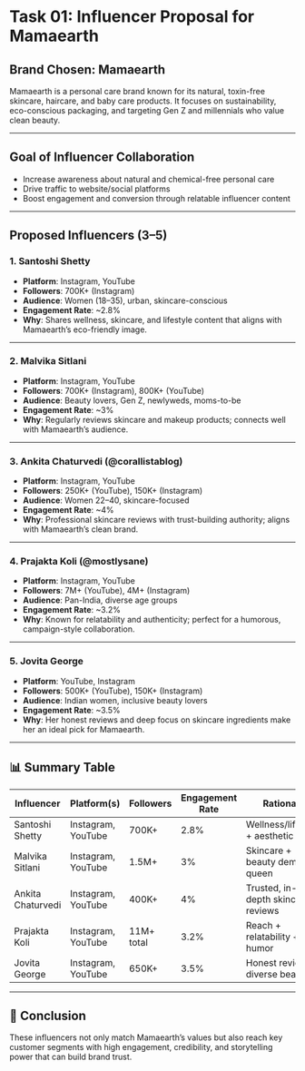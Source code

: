 # Task 01: Influencer Proposal for Mamaearth

##  Brand Chosen: Mamaearth

Mamaearth is a personal care brand known for its natural, toxin-free skincare, haircare, and baby care products. It focuses on sustainability, eco-conscious packaging, and targeting Gen Z and millennials who value clean beauty.

---

##  Goal of Influencer Collaboration

- Increase awareness about natural and chemical-free personal care
- Drive traffic to website/social platforms
- Boost engagement and conversion through relatable influencer content

---

##  Proposed Influencers (3–5)

### 1. **Santoshi Shetty**
- **Platform**: Instagram, YouTube
- **Followers**: 700K+ (Instagram)
- **Audience**: Women (18–35), urban, skincare-conscious
- **Engagement Rate**: ~2.8%
- **Why**: Shares wellness, skincare, and lifestyle content that aligns with Mamaearth’s eco-friendly image.

---

### 2. **Malvika Sitlani**
- **Platform**: Instagram, YouTube
- **Followers**: 700K+ (Instagram), 800K+ (YouTube)
- **Audience**: Beauty lovers, Gen Z, newlyweds, moms-to-be
- **Engagement Rate**: ~3%
- **Why**: Regularly reviews skincare and makeup products; connects well with Mamaearth’s audience.

---

### 3. **Ankita Chaturvedi (@corallistablog)**
- **Platform**: Instagram, YouTube
- **Followers**: 250K+ (YouTube), 150K+ (Instagram)
- **Audience**: Women 22–40, skincare-focused
- **Engagement Rate**: ~4%
- **Why**: Professional skincare reviews with trust-building authority; aligns with Mamaearth’s clean brand.

---

### 4. **Prajakta Koli (@mostlysane)**
- **Platform**: Instagram, YouTube
- **Followers**: 7M+ (YouTube), 4M+ (Instagram)
- **Audience**: Pan-India, diverse age groups
- **Engagement Rate**: ~3.2%
- **Why**: Known for relatability and authenticity; perfect for a humorous, campaign-style collaboration.

---

### 5. **Jovita George**
- **Platform**: YouTube, Instagram
- **Followers**: 500K+ (YouTube), 150K+ (Instagram)
- **Audience**: Indian women, inclusive beauty lovers
- **Engagement Rate**: ~3.5%
- **Why**: Her honest reviews and deep focus on skincare ingredients make her an ideal pick for Mamaearth.

---

## 📊 Summary Table

| Influencer         | Platform(s)       | Followers     | Engagement Rate | Rationale                                      |
|--------------------|-------------------|----------------|------------------|------------------------------------------------|
| Santoshi Shetty    | Instagram, YouTube| 700K+         | 2.8%             | Wellness/lifestyle + aesthetic fit             |
| Malvika Sitlani    | Instagram, YouTube| 1.5M+         | 3%               | Skincare + beauty demo queen                   |
| Ankita Chaturvedi | Instagram, YouTube| 400K+         | 4%               | Trusted, in-depth skincare reviews             |
| Prajakta Koli      | Instagram, YouTube| 11M+ total    | 3.2%             | Reach + relatability + humor                   |
| Jovita George      | Instagram, YouTube| 650K+         | 3.5%             | Honest reviews + diverse beauty                |

---

## 📌 Conclusion

These influencers not only match Mamaearth’s values but also reach key customer segments with high engagement, credibility, and storytelling power that can build brand trust.

